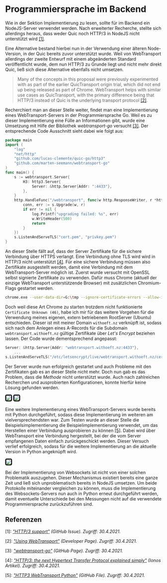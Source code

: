 # Programmiersprache im Backend

Wie in der Sektion Implementierung zu lesen, sollte für im Backend ein NodeJS-Server verwendet werden. Nach erweiterter Recherche, stellte sich allerdings heraus, dass weder Quic noch HTTP/3 in NodeJS nicht unterstützt wird [[1]](#ref1).

Eine Alternative bestand hierbei nun in der Verwendung einer älteren Node-Version, in der Quic bereits zuvor unterstützt wurde. Weil von WebTransport allerdings der zweite Entwurf mit einem abgeänderten Standard veröffentlicht wurde, dem nun HTTP/3 zu Grunde liegt und nicht mehr direkt Quic, ließ sich diese Alternative ebenfalls nicht umsetzen.

> Many of the concepts in this proposal were previously experimented with as part of the earlier QuicTransport origin trial, which did not end up being released as part of Chrome. WebTransport helps with similar use cases as QuicTransport, with the primary difference being that HTTP/3 instead of Quic is the underlying transport protocol [[2]](#ref2).

Recherchiert man an dieser Stelle weiter, findet man eine Implementierung eines WebTransport-Servers in der Programmiersprache Go. Weil es zu dieser Implementierung eine Fülle an Informationen gibt, wurde eine Umsetzung mit Hilfe der Bibliothek *webtransport-go* versucht [[3]](#ref3). Der entsprechende Code Ausschnitt sieht dabei wie folgt aus:

```go
package main
import (
	"log"
	"net/http"
	"github.com/lucas-clemente/quic-go/http3"
	"github.com/marten-seemann/webtransport-go"
)
func main() {
	s := webtransport.Server{
		H3: http3.Server{
			Server: &http.Server{Addr: ":4433"},
		},
	}
	http.HandleFunc("/webtransport", func(w http.ResponseWriter, r *http.Request) {
		conn, err := s.Upgrade(w, r)
		if err != nil {
			log.Printf("upgrading failed: %s", err)
			w.WriteHeader(500)
			return
		}
	})
	s.ListenAndServeTLS("cert.pem", "privkey.pem")
}
```

An dieser Stelle fällt auf, dass der Server Zertifikate für die sichere Verbindung über HTTPS verlangt. Eine Verbindung ohne TLS wird wird in HTTP/3 nicht unterstützt [[4]](#ref4). Für eine sichere Verbindung müssen also Zertifikate ausgestellt werden, damit eine Verbindung mit dem WebTransport-Server möglich ist. Zuerst wurde versucht mit OpenSSL selbst signierte Zertifikate zu verwenden. Dafür muss Chrome (aktuell der einzige WebTransport unterstützende Browser) mit zusätzlichen Chromium-Flags gestartet werden.

```bash
chrome.exe --user-data-dir=G:\tmp --ignore-certificate-errors --allow-insecure-localhost --ignore-certificate-errors-spki-list=XeMRFXvHKN9KjA5LFlg4HD3EA8Bq1YZI0psRTxKhmSg=
```

Doch weil diese Art Chrome zu starten trotzdem nicht funktionierte ``Certificate Unknown (46)``, habe ich mir für das weitere Vorgehen für die Verwendung meines eigenen, extern betriebenem RootServer (Ubuntu) entschieden. Dieser ist mit meiner Domain ``withoeft.nz`` verknüpft ist, sodass sich nach dem Anlegen eines A-Records für die Subdomain ``webtransport.withoeft.nz`` gültige Zertifikate über *Let's Encrypt* beziehen lassen. Der Code wurde dementsprechend angepasst:

```go
Server: &http.Server{Addr: "webtransport.withoeft.nz:4433"},
	...
s.ListenAndServeTLS("/etc/letsencrypt/live/webtransport.withoeft.nz/cert.pem", "/etc/letsencrypt/live/webtransport.withoeft.nz/privkey.pem")
```

Der Server wurde nun erfolgreich gestartet und auch Probleme mit den Zertifikaten gab es an dieser Stelle nicht mehr. Doch nun gab es das Problem, dass die *Methode* nicht unterstützt wurde. Auch nach zahlreichen Recherchen und ausprobierten Konfigurationen, konnte hierfür keine Lösung gefunden werden.

<img src="https://github.com/mwithoeft/SGSE22/blob/main/praktikum/with%C3%B6ft/assets/methodNotSupported.png?raw=true" style="border: 3px solid black; border-radius: 5px;" />

<img src="https://github.com/mwithoeft/SGSE22/blob/main/praktikum/with%C3%B6ft/assets/connectionFailed.png?raw=true" style="border: 3px solid black; border-radius: 5px;" />

Eine weitere Implementierung eines WebTransport-Servers wurde bereits mit Python durchgeführt, sodass diese Implementierung im weiteren am vielversprechendsten war. Zum Testen wurde an dieser Stelle die Beispielsimplementierung die Beispielimplementierung verwendet, um das Herstellen einer Verbindung ausprobieren zu können [[5]](#ref5). Dabei wird über WebTransport eine Verbindung hergestellt, bei der die vom Server empfangenen Daten einfach zurückgeschickt werden. Dieser Versuch verlief erfolgreich, sodass für die weitere Implementierung an die aktuelle Version in Python angeknüpft wird.

<img src="https://github.com/mwithoeft/SGSE22/blob/main/praktikum/with%C3%B6ft/assets/connectionSuccessful.png?raw=true" style="border: 3px solid black; border-radius: 5px;" />

Bei der Implementierung von Websockets ist nicht von einer solchen Problematik auszugehen. Dieser Mechanismus existiert bereits eine ganze Zeit und ließ sich unproblematisch bereits in NodeJS umsetzen. Um beide Protokolle miteinander vergleichen zu können, muss die Implementierung des Websockets-Servers nun auch in Python erneut durchgeführt werden, damit eventuelle Unterschiede bei den Messungen nicht auf die verwendete Programmiersprache zurückzuführen sind.

## Referenzen

<span id="ref1">[1]: *["HTTP/3 support"](https://github.com/nodejs/node/issues/38478) (GitHub Issue). Zugriff: 30.4.2021.*</span>

<span id="ref2">[2]: *["Using WebTransport"](https://web.dev/webtransport/) (Developer Page). Zugriff: 30.4.2021.*</span>

<span id="ref3">[3]: *["webtransport-go"](https://github.com/marten-seemann/webtransport-go) (GitHub Page). Zugriff: 30.4.2021.*</span>

<span id="ref4">[4]: *["HTTP/3: the next Hypertext Transfer Protocol explained simply"](https://www.ionos.com/digitalguide/hosting/technical-matters/http3-explained/) (Ionos Artikel). Zugriff: 30.4.2021.*</span>

<span id="ref5">[5]: *["HTTP3 WebTransport Python"](https://github.com/GoogleChrome/samples/blob/gh-pages/webtransport/webtransport_server.py) (GitHub File). Zugriff: 30.4.2021.*</span>